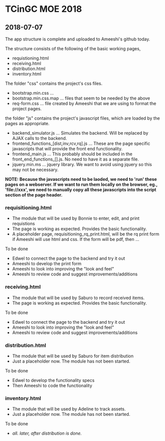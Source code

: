 # TCinGC MOE 2018

## 2018-07-07

The app structure is complete and uploaded to Ameeshi's github today.

The structure consists of the following of the basic working pages,

* requistioning.html
* receiving.html
* distribution.html
* inventory.html

The folder "css" contains the project's css files.

* bootstrap.min.css ... 
* bootstrap.min.css.map ... files that seem to be needed by the above
* req-form.css ... file created by Ameeshi that we are using to format the project pages.

the folder "js" contains the project's javascript files, which are loaded by the pages as appropriate.

* backend_simulator.js ... Simulates the backend. Will be replaced by AJAX calls to the backend.
* frontend_functions_[dist,inv,rcv,rq].js ... These are the page specific javascripts that will provide the front end functionality.
* frontend_main.js ... This probably should be included in the front_end_functions_[].js. No need to have it as a separate file.
* jquery.min.ms ... jquery library. We want to avoid using jquery so this may not be necessary.

**NOTE: Because the javascripts need to be laoded, we need to 'run' these pages on a webserver. If we want to run them locally on the browser, eg., 'file://xxx', we need to manually copy all these javascripts into the script section of the page header.**

### requisitioning.html

* The module that will be used by Bonnie to enter, edit, and print requistions
* The page is working as expected. Provides the basic functionality.
* A placeholder page, requisitioning\_rq\_print.html, will be the rq print form if Ameeshi will use html and css. If the form will be pdf, then ...

To be done

* Edwel to connect the page to the backend and try it out
* Ameeshi to develop the print form
* Ameeshi to look into improving the "look and feel"
* Ameeshi to review code and suggest improvements/additions

### receiving.html

* The module that will be used by Saburo to record received items.
* The page is working as expected. Provides the basic functionality.

To be done

* Edwel to connect the page to the backend and try it out
* Ameeshi to look into improving the "look and feel"
* Ameeshi to review code and suggest improvements/additions

### distribution.html

* The module that will be used by Saburo for item distribution
* Just a placeholder now. The module has not been started.

To be done

* Edwel to develop the functionality specs
* Then Ameeshi to code the functionality

### inventory.html

* The module that will be used by Adeline to track assets.
* Just a placeholder now. The module has not been started.

To be done

* _all. later, after distribution is done._